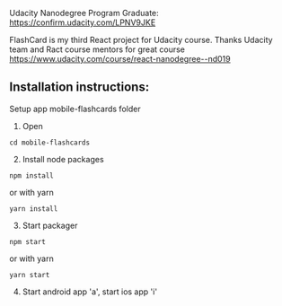 Udacity Nanodegree Program Graduate:
https://confirm.udacity.com/LPNV9JKE

FlashCard is my third React project for Udacity course.
Thanks Udacity team and Ract course mentors for great course
https://www.udacity.com/course/react-nanodegree--nd019

## Installation instructions:

Setup app mobile-flashcards folder

1. Open
```
cd mobile-flashcards
```

2. Install node packages
```
npm install
```
or with yarn
```
yarn install
```

3. Start packager
```
npm start
```
or with yarn
```
yarn start
```

4. Start android app 'a', start ios app 'i'
